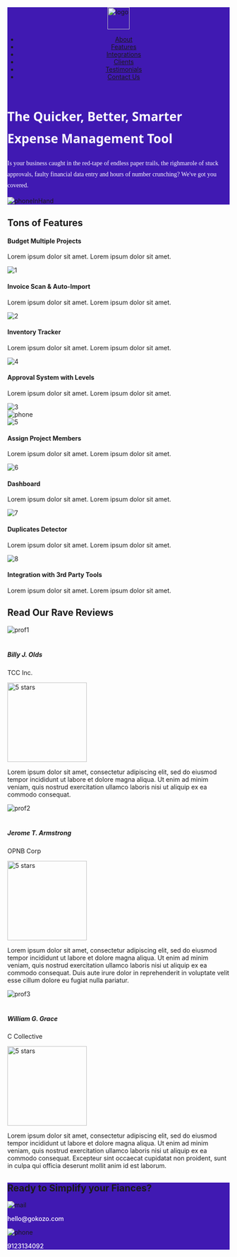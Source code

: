 <!DOCTYPE html>
<html lang="en">
<head>
  <meta charset="UTF-8">
  <meta name="viewport" content="width=device-width, initial-scale=1.0">
  <title>Kozo</title>
  <link href="./style.css" rel="stylesheet">
  <link href="https://cdn.jsdelivr.net/npm/bootstrap@5.3.1/dist/css/bootstrap.min.css" rel="stylesheet" integrity="sha384-4bw+/aepP/YC94hEpVNVgiZdgIC5+VKNBQNGCHeKRQN+PtmoHDEXuppvnDJzQIu9" crossorigin="anonymous">
  <link rel = "stylesheet" href = "https://maxcdn.bootstrapcdn.com/bootstrap/4.5.2/css/bootstrap.min.css">
</head>

<body>
  <div class="firstPage" style="background-color: #4019B2;">
    <header class="d-flex flex-wrap justify-content-center py-3 mb-4">
      <div class="col-lg-2">
        <img src="./logo.png" alt="logo" height="50px" class="logo">
      </div>
     <div class="col-lg-10">
        <ul class="menu">
          <li class="menu-items"><a href="#mainPage" class="item-text">About</a></li>
          <li class="menu-items"><a href="#secondPage1" class="item-text">Features</a></li>
          <li class="menu-items"><a href="#" class="item-text">Integrations</a></li>
          <li class="menu-items"><a href="#" class="item-text">Clients</a></li>
          <li class="menu-items"><a href="#thirdPage1" class="item-text">Testimonials</a></li>
          <li class="menu-items"><a href="#lastPage1" class="item-text">Contact Us</a></li>
        </ul>
      </div>
    </header>
    <div class = "mainBody" id="mainPage">
      <div class="text">
        <h1 style="color: white; font-family :'Segoe UI', Tahoma, Geneva, Verdana, sans-serif; line-height: 50px;">The Quicker, Better, Smarter Expense Management Tool</h1>
        <p style="color: white; font-family : Georgia, 'Times New Roman', Times, serif; line-height: 25px;" >Is your business caught in the red-tape of endless paper trails, the righmarole of stuck approvals, faulty financial data entry and hours of number crunching? We've got you covered.</p>
      </div>
      <div id="pic">
        <img src="./banner.png" alt="phoneInHand" class="picture">
     </div>
   </div>
  </div>  

  <div id="secondPage1">
  <h2 class="head2">Tons of Features</h2>
  <div class="secondPage">
    <div class="part1">
      <div class="heads">
        <div class="titlePara">
          <h4>Budget Multiple Projects</h4>
          <p>Lorem ipsum dolor sit amet. Lorem ipsum dolor sit amet.</p>
        </div>
        <div class="imageAdd">
          <img src="./1.png" alt="1">
        </div>
      </div>
      <div class="heads">
        <div class="titlePara"> 
          <h4>Invoice Scan & Auto-Import</h4>
          <p>Lorem ipsum dolor sit amet. Lorem ipsum dolor sit amet.</p>
        </div>
        <div class="imageAdd">
          <img src="./2.png" alt="2">
        </div>
      </div>
      <div class="heads">
        <div class="titlePara">
          <h4>Inventory Tracker</h4>
          <p>Lorem ipsum dolor sit amet. Lorem ipsum dolor sit amet.</p>
        </div>
        <div class="imageAdd">
          <img src="./4.png" alt="4">
        </div>
      </div>
      <div class="heads">
        <div class="titlePara">
          <h4>Approval System with Levels</h4>
          <p>Lorem ipsum dolor sit amet. Lorem ipsum dolor sit amet.</p>
        </div>
        <div class="imageAdd">
          <img src="./3.png" alt="3">
        </div>
      </div>
    </div>
    <div class="part2">
      <img src="./phone.png" alt="phone">
    </div>
    <div class="part3">
      <div class="heads2">
        <div class="imageAdd2">
          <img src="./5.png" alt="5">
        </div>
        <div class="titlePara">
          <h4>Assign Project Members</h4>
          <p>Lorem ipsum dolor sit amet. Lorem ipsum dolor sit amet.</p>
        </div>
      </div>
      <div class="heads2">
        <div class="imageAdd2">
          <img src="./6.png" alt="6">
        </div>
        <div class="titlePara">
          <h4>Dashboard</h4>
          <p>Lorem ipsum dolor sit amet. Lorem ipsum dolor sit amet.</p>
        </div>
      </div>
      <div class="heads2">
        <div class="imageAdd2">
          <img src="./7.png" alt="7">
        </div>
        <div class="titlePara">
          <h4>Duplicates Detector</h4>
          <p>Lorem ipsum dolor sit amet. Lorem ipsum dolor sit amet.</p>
        </div>
      </div>
      <div class="heads2">
        <div class="imageAdd2">
          <img src="./8.png" alt="8">
        </div>
        <div class="titlePara">
          <h4>Integration with 3rd Party Tools</h4>
          <p>Lorem ipsum dolor sit amet. Lorem ipsum dolor sit amet.</p>
        </div>       
      </div>
    </div>
  </div>
  </div>
  
  <div id="thirdPage1">
 
  <h2 class="head3">Read Our Rave Reviews</h2>
  <div class="thirdPage">
    <div class="rev1">
      <img src="./prof1.png" alt="prof1" style="padding-bottom: 20px;">
      <h5>Billy J. Olds</h5>
      <p>TCC Inc.</p>
      <img src="./5stars.png" alt="5 stars" width="180px">
      <p class="lorem1">Lorem ipsum dolor sit amet, consectetur adipiscing elit, sed do eiusmod tempor incididunt ut labore et dolore magna aliqua. Ut enim ad minim veniam, quis nostrud exercitation ullamco laboris nisi ut aliquip ex ea commodo consequat.</p>
    </div>
    <div class="rev2">
      <img src="./prof2.png" alt="prof2" style="padding-bottom: 20px;">
      <h5>Jerome T. Armstrong</h5>
      <p>OPNB Corp</p>
      <img src="./5stars.png" alt="5 stars" width="180px">
      <p class="lorem1">Lorem ipsum dolor sit amet, consectetur adipiscing elit, sed do eiusmod tempor incididunt ut labore et dolore magna aliqua. Ut enim ad minim veniam, quis nostrud exercitation ullamco laboris nisi ut aliquip ex ea commodo consequat. Duis aute irure dolor in reprehenderit in voluptate velit esse cillum dolore eu fugiat nulla pariatur.</p>
    </div>
    <div class="rev3">
      <img src="./prof3.png" alt="prof3" style="padding-bottom: 20px;">
      <h5>William G. Grace</h5>
      <p>C Collective</p>
      <img src="./5stars.png" alt="5 stars" width="180px">
      <p class="lorem1">Lorem ipsum dolor sit amet, consectetur adipiscing elit, sed do eiusmod tempor incididunt ut labore et dolore magna aliqua. Ut enim ad minim veniam, quis nostrud exercitation ullamco laboris nisi ut aliquip ex ea commodo consequat. Excepteur sint occaecat cupidatat non proident, sunt in culpa qui officia deserunt mollit anim id est laborum.</p>
    </div>
  </div>
</div>

  <div class="lastPage" id="lastPage1" style="background-color: #4019B2;">
    <h2 class= "head4">Ready to Simplify your Fiances?</h2>
    <div class="finalGrid">
      <div class="ContactContainer1">
        <div class="imageFinal">
          <img src="./mail.png" alt="mail">
        </div>
        <div class="pFinal">
          <p style="color: white; font-weight: 500;">hello@gokozo.com</p>
        </div>
     </div>
      <div class="ContactContainer2">
        <div class="imageFinal">
          <img src="./call.png" alt="phone">
        </div>
        <div class="pFinal">
        <p style="color: white; font-weight: 500;">9123134092</p>
        </div>
      </div>
    </div>
    
    
  </div>

</body>
</html>
